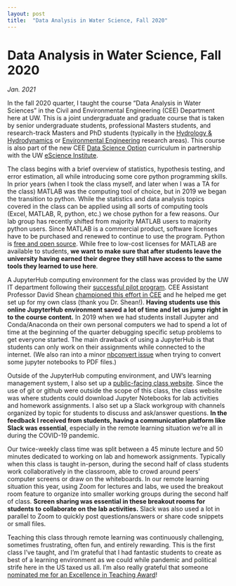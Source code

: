 ```yaml
---
layout: post
title:  "Data Analysis in Water Science, Fall 2020"
---
```



# Data Analysis in Water Science, Fall 2020
*Jan. 2021*

In the fall 2020 quarter, I taught the course “Data Analysis in Water Sciences” in the Civil and Environmental Engineering (CEE) Department here at UW. This is a joint undergraduate and graduate course that is taken by senior undergraduate students, professional Masters students, and research-track Masters and PhD students (typically in the [Hydrology & Hydrodynamics]( https://www.ce.washington.edu/research/areas/water) or [Environmental Engineering]( https://www.ce.washington.edu/research/areas/environmental) research areas). This course is also part of the new CEE [Data Science Option](https://www.ce.washington.edu/current/phd/data-science-option) curriculum in partnership with the UW [eScience Institute]( https://escience.washington.edu/uw-data-science-options/).

The class begins with a brief overview of statistics, hypothesis testing, and error estimation, all while introducing some core python programming skills. In prior years (when I took the class myself, and later when I was a TA for the class) MATLAB was the computing tool of choice, but in 2019 we began the transition to python. While the statistics and data analysis topics covered in the class can be applied using all sorts of computing tools (Excel, MATLAB, R, python, etc.) we chose python for a few reasons. Our lab group has recently shifted from majority MATLAB users to majority python users. Since MATLAB is a commercial product, software licenses have to be purchased and renewed to continue to use the program. Python is [free and open source]( https://www.python.org/psf/). While free to low-cost licenses for MATLAB are available to students, **we want to make sure that after students leave the university having earned their degree they still have access to the same tools they learned to use here**.

A JupyterHub computing environment for the class was provided by the UW IT department following their [successful pilot program](https://itconnect.uw.edu/learn/tools/research-tech/). CEE Assistant Professor David Shean [championed this effort in CEE](https://www.washington.edu/trends/jupyter-notebooks-electrify-geospatial-data-analysis-class/) and he helped me get set up for my own class (thank you Dr. Shean!). **Having students use this online JupyterHub environment saved a lot of time and let us jump right in to the course content.** In 2019 when we had students install Jupyter and Conda/Anaconda on their own personal computers we had to spend a lot of time at the beginning of the quarter debugging specific setup problems to get everyone started. The main drawback of using a JupyterHub is that students can only work on their assignments while connected to the internet. (We also ran into a minor [nbconvert issue]( https://github.com/jupyter/nbconvert/issues/1460) when trying to convert some jupyter notebooks to PDF files.)

Outside of the JupyterHub computing environment, and UW’s learning management system, I also set up a [public-facing class website](https://spestana.github.io/data-analysis/). Since the use of git or github were outside the scope of this class, the class website was where students could download Jupyter Notebooks for lab activities and homework assignments. I also set up a Slack workgroup with channels organized by topic for students to discuss and ask/answer questions. **In the feedback I received from students, having a communication platform like Slack was essential**, especially in the remote learning situation we’re all in during the COVID-19 pandemic.

Our twice-weekly class time was split between a 45 minute lecture and 50 minutes dedicated to working on lab and homework assignments. Typically when this class is taught in-person, during the second half of class students work collaboratively in the classroom, able to crowd around peers’ computer screens or draw on the whiteboards. In our remote learning situation this year, using Zoom for lectures and labs, we used the breakout room feature to organize into smaller working groups during the second half of class. **Screen sharing was essential in these breakout rooms for students to collaborate on the lab activities.** Slack was also used a lot in parallel to Zoom to quickly post questions/answers or share code snippets or small files.

Teaching this class through remote learning was continuously challenging, sometimes frustrating, often fun, and entirely rewarding. This is the first class I’ve taught, and I’m grateful that I had fantastic students to create as best of a learning environment as we could while pandemic and political strife here in the US taxed us all. I’m also really grateful that someone [nominated me for an Excellence in Teaching Award]( https://teaching.washington.edu/programs/teaching-awards/nominees-award-recipients/new-teaching-award-nominees/)!


